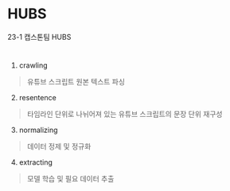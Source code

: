 # HUBS
23-1 캡스톤팀 HUBS
#
1. crawling
> 유튜브 스크립트 원본 텍스트 파싱
2. resentence
> 타임라인 단위로 나뉘어져 있는 유튜브 스크립트의 문장 단위 재구성
3. normalizing
> 데이터 정제 및 정규화
4. extracting
> 모델 학습 및 필요 데이터 추출
